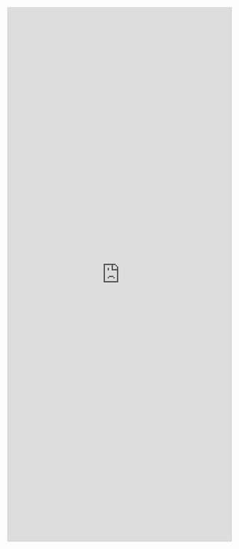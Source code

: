 <iframe class="airtable-embed" src="https://airtable.com/embed/shr4FpKDJ0bnTJQBx?backgroundColor=green&layout=card&viewControls=on" frameborder="0" onmousewheel="" width="100%" height="1200" style="background: #202125; border: 1px solid #ccc;"></iframe>

